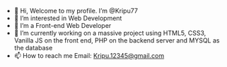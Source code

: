 - 👋 Hi, Welcome to my profile. I’m @Kripu77
- 👀 I’m interested in Web Development
- 🌱 I’m  a Front-end Web Developer
- 💞️ I’m currently working on a massive project using HTML5, CSS3, Vanilla JS on the front end, PHP on the backend server and MYSQL as the database
- 📫 How to reach me Email: Kripu.12345@gmail.com

<!---
Kripu77/Kripu77 is a ✨ special ✨ repository because its `README.md` (this file) appears on your GitHub profile.
You can click the Preview link to take a look at your changes.
--->
